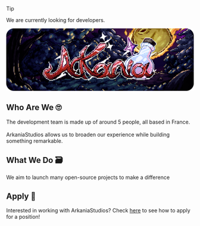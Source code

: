 > [!TIP]  
> We are currently looking for developers.  

![ArkaniaStudios](../banner.png)  
## Who Are We 🙄   
The development team is made up of around 5 people, all based in France.<br/>  
ArkaniaStudios allows us to broaden our experience while building something remarkable.  

## What We Do 🗃️  
We aim to launch many open-source projects to make a difference  

## Apply 📜  
Interested in working with ArkaniaStudios? Check [here](https://arkaniastudios.com/applyfor) to see how to apply for a position!
